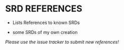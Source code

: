 # SRD REFERENCES

* Lists References to known SRDs

* some SRDs of my own creation

*Please use the issue tracker to submit new references!*
